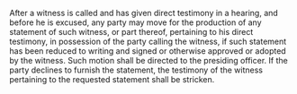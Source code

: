 After a witness is called and has given direct testimony in a hearing, and before he is excused, any party may move for the production of any statement of such witness, or part thereof, pertaining to his direct testimony, in possession of the party calling the witness, if such statement has been reduced to writing and signed or otherwise approved or adopted by the witness. Such motion shall be directed to the presiding officer. If the party declines to furnish the statement, the testimony of the witness pertaining to the requested statement shall be stricken.

